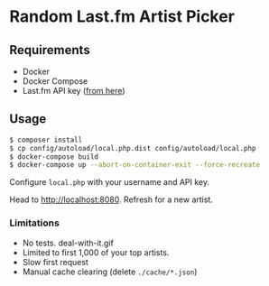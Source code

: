 # Random Last.fm Artist Picker

## Requirements

 * Docker
 * Docker Compose
 * Last.fm API key ([from here](http://www.last.fm/api/account/create))

## Usage

```bash
$ composer install
$ cp config/autoload/local.php.dist config/autoload/local.php
$ docker-compose build
$ docker-compose up --abort-on-container-exit --force-recreate
```

Configure `local.php` with your username and API key.

Head to [http://localhost:8080](http://localhost:8080). Refresh for a new artist.

### Limitations

 * No tests. deal-with-it.gif
 * Limited to first 1,000 of your top artists.
 * Slow first request
 * Manual cache clearing (delete `./cache/*.json`)
